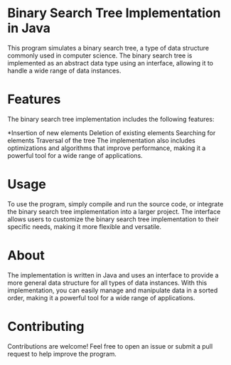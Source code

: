 Binary Search Tree Implementation in Java
==========================================
This program simulates a binary search tree, a type of data structure commonly used in computer science. The binary search tree is implemented as an abstract data type using an interface, allowing it to handle a wide range of data instances.

Features
========
The binary search tree implementation includes the following features:

*Insertion of new elements
Deletion of existing elements
Searching for elements
Traversal of the tree
The implementation also includes optimizations and algorithms that improve performance, making it a powerful tool for a wide range of applications.

Usage
=====
To use the program, simply compile and run the source code, or integrate the binary search tree implementation into a larger project. The interface allows users to customize the binary search tree implementation to their specific needs, making it more flexible and versatile.

About
=====
The implementation is written in Java and uses an interface to provide a more general data structure for all types of data instances. With this implementation, you can easily manage and manipulate data in a sorted order, making it a powerful tool for a wide range of applications.

Contributing
============
Contributions are welcome! Feel free to open an issue or submit a pull request to help improve the program.
